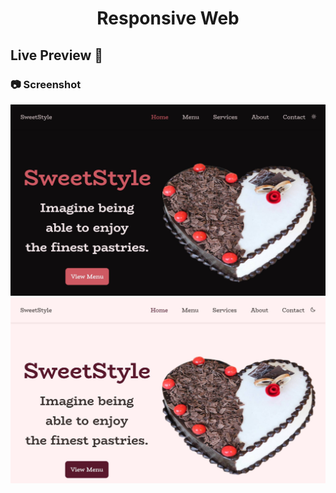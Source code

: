 <h1 align="center">Responsive Web</h1>

## Live Preview 🔧


### :camera: Screenshot
<img src="https://raw.githubusercontent.com/Jean-carje/Responsive-website-cakery-main/master/art/art1.jpg" alt="dark">
<img src="https://raw.githubusercontent.com/Jean-carje/Responsive-website-cakery-main/master/art/art2.jpg" alt="light">